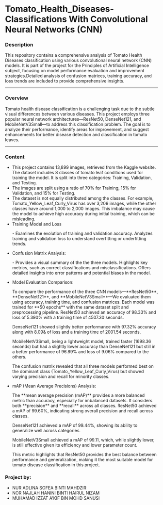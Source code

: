 # Tomato_Health_Diseases-Classifications With Convolutional Neural Networks (CNN)

<h3>Description</h3>
<p>This repository contains a comprehensive analysis of Tomato Health Diseases classification using various convolutional neural network (CNN) models. It is part of the project for the Principles of Artificial Intelligence subject, focusing on model performance evaluation and improvement strategies.Detailed analysis of confusion matrices, training accuracy, and loss trends are included to provide comprehensive insights.</p>

--------------------------------------------------------------------------------------------------------------------------------------------------------------------

<h3>Overview</h3>
<p>Tomato health disease classification is a challenging task due to the subtle visual differences between various diseases. This project employs three popular neural network architectures—ResNet50, DenseNet121, and MobileNetV3Small—to address this classification problem. The goal is to analyze their performance, identify areas for improvement, and suggest enhancements for better disease detection and classification in tomato leaves.</p>

---------------------------------------------------------------------------------------------------------------------------------------------------------------------

<h3>Content</h3>
<ul>
<li>This project contains 13,899 images, retrieved from the Kaggle website. The dataset includes 8 classes of tomato leaf conditions used for training the model. It is split into three categories: Training, Validation, and Testing.</li>

<li>The images are split using a ratio of 70% for Training, 15% for Validation, and 15% for Testing.</li>

<li>The dataset is not equally distributed among the classes. For example, Tomato_Yellow_Leaf_Curly_Virus has over 3,209 images, while the other classes have around 1,000 to 2,000 images. This imbalance may cause the model to achieve high accuracy during initial training, which can be misleading.</li>

<li>Training Model and Loss</li>
    <p>- Examines the evolution of training and validation accuracy. Analyzes training and validation loss to understand overfitting or underfitting trends.</p>

<li>Confusion Matrix Analysis:</li>
   <p>- Provides a visual summary of the the three models. Highlights key metrics, such as correct classifications and misclassifications. Offers detailed insights into error patterns and potential biases in the model.</p>

 <li>Model Evaluation Comparison:</li>
   <p> To compare the performance of the three CNN models—**ResNet50**, **DenseNet121**, and **MobileNetV3Small**—We evaluated them using accuracy, training time, and confusion matrices. Each model was trained for **50 epochs** with the same dataset split and preprocessing pipeline.
ResNet50 achieved an accuracy of 98.33% and loss of 5.390% with a training time of 4507.30 seconds.

DenseNet121 showed slightly better performance with 97.32% accuracy along with 8.09& of loss and a training time of 2001.54 seconds.

MobileNetV3Small, being a lightweight model, trained faster (1698.36 seconds) but had a slightly lower accuracy than DenseNet121 but still in a better performance of 96.89% and loss of 9.06% compared to the others.

The confusion matrix revealed that all three models performed best on the dominant class (Tomato_Yellow_Leaf_Curly_Virus) but showed varying precision and recall for minority classes.</p>

  <li>mAP (Mean Average Precisions) Analysis:</li>
    <p>The **mean average precision (mAP)** provides a more balanced metric than accuracy, especially for imbalanced datasets. It considers both **precision** and **recall** across all classes.
ResNet50 achieved a mAP of 99.60%, indicating strong overall precision and recall across classes.

DenseNet121 achieved a mAP of 99.44%, showing its ability to generalize well across categories.

MobileNetV3Small achieved a mAP of 99.11, which, while slightly lower, is still effective given its efficiency and lower parameter count.

This metric highlights that ResNet50 provides the best balance between performance and generalization, making it the most suitable model for tomato disease classification in this project.</p>
</ul>

<h3>Project by:</h3>
<ul>
  <li>NUR ADLINA SOFEA BINTI MAHDZIR</li>
  <li>NOR NAJLAH HANINI BINTI HAIRUL NIZAM</li>
  <li>MUHAMAD IZZAT A'KIF BIN MOHD SANUSI</li>
</ul>

